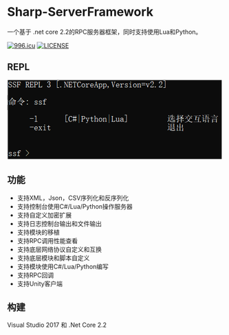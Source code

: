 # Sharp-ServerFramework
一个基于 .net core 2.2的RPC服务器框架，同时支持使用Lua和Python。

[![996.icu](https://img.shields.io/badge/link-996.icu-red.svg)](https://996.icu)
[![LICENSE](https://img.shields.io/badge/license-Anti%20996-blue.svg)](https://github.com/996icu/996.ICU/blob/master/LICENSE)

## REPL
![GitHub Logo](/Images/REPL.png)

## 功能
* 支持XML，Json，CSV序列化和反序列化
* 支持控制台使用C#/Lua/Python操作服务器
* 支持自定义加密扩展
* 支持日志控制台输出和文件输出
* 支持模块的移植
* 支持RPC调用性能查看
* 支持底层网络协议自定义和互换
* 支持底层模块和脚本自定义
* 支持模块使用C#/Lua/Python编写
* 支持RPC回调
* 支持Unity客户端

## 构建
Visual Studio 2017 和 .Net Core 2.2
